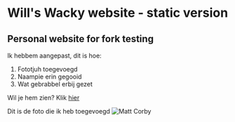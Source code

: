 # Will's Wacky website - static version
## Personal website for fork testing

Ik hebbem aangepast, dit is hoe:
1. Fototjuh toegevoegd
2. Naampie erin gegooid
3. Wat gebrabbel erbij gezet

Wil je hem zien? Klik [hier](https://cocodeijmann.github.io/will-wacky-website/)

Dit is de foto die ik heb toegevoegd
![Matt Corby](../img/mattcorby.jpeg)
